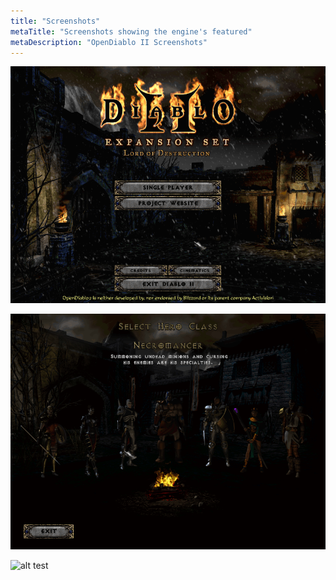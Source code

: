 ```yaml
---
title: "Screenshots"
metaTitle: "Screenshots showing the engine's featured"
metaDescription: "OpenDiablo II Screenshots"
---
```


![alt test](https://github.com/OpenDiablo2/OpenDiablo2/raw/master/docs/MainMenuSS.png "Main Menu")

![alt test](https://github.com/OpenDiablo2/OpenDiablo2/raw/master/docs/SelectHeroSS.png "Hero Select Screen")

![alt test](https://github.com/OpenDiablo2/OpenDiablo2/raw/master/docs/areas.gif "Preset Render")